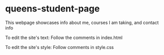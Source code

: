 # queens-student-page
This webpage showcases info about me, courses I am taking, and contact info

To edit the site's text: Follow the comments in index.html

To edit the site's style: Follow comments in style.css
